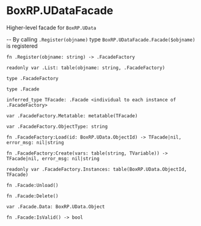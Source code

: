 # BoxRP.UDataFacade
Higher-level facade for `BoxRP.UData`

-- By calling `.Register(objname)` type `BoxRP.UDataFacade.Facade($objname)` is registered

`fn .Register(objname: string) -> .FacadeFactory`

`readonly var .List: table(objname: string, .FacadeFactory)`

`type .FacadeFactory`

`type .Facade`

`inferred_type TFacade: .Facade <individual to each instance of .FacadeFactory>`

`var .FacadeFactory.Metatable: metatable(TFacade)`

`var .FacadeFactory.ObjectType: string`

`fn .FacadeFactory:Load(id: BoxRP.UData.ObjectId) -> TFacade|nil, error_msg: nil|string`

`fn .FacadeFactory:Create(vars: table(string, TVariable)) -> TFacade|nil, error_msg: nil|string`

`readonly var .FacadeFactory.Instances: table(BoxRP.UData.ObjectId, TFacade)`

`fn .Facade:Unload()`

`fn .Facade:Delete()`

`var .Facade.Data: BoxRP.UData.Object`

`fn .Facade:IsValid() -> bool`
